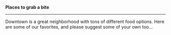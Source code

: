 **Places to grab a bite**

-------------------

Downtown is a great neighborhood with tons of different food options.
Here are some of our favorites, and please suggest some of your own too...
